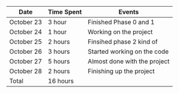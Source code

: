 | Date        | Time Spent | Events  	         	  
|-------------|------------|--------------------  	         	  
| October  23 | 3 hour     | Finished Phase 0 and 1 
| October  24 | 1 hour     | Working on the project
| October  25 | 2 hours    | Finsihed phase 2 kind of
| October  26 | 3 hours    | Started working on the code
| October  27 | 5 hours    | Almost done with the project 
| October 28  | 2 hours    | Finishing up the project       	  
| Total       | 16 hours   | 